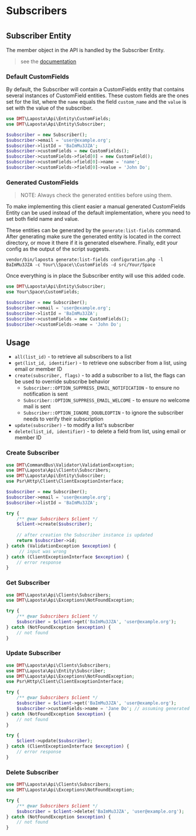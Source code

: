 # Subscribers
#
## Subscriber Entity

The member object in the API is handled by the Subscriber Entity.

> see the [documentation](https://api.laposta.nl/doc/index.en.php#members)

### Default CustomFields

By default, the Subscriber will contain a CustomFields entity that contains several instances of CustomField entities.
These custom fields are the ones set for the list, where the `name` equals the field `custom_name` and the `value` is
set with the value of the subscriber.

```php
use DMT\Laposta\Api\Entity\CustomFields;
use DMT\Laposta\Api\Entity\Subscriber;

$subscriber = new Subscriber();
$subscriber->email = 'user@example.org';
$subscriber->listId = 'BaImMu3JZA';
$subscriber->customFields = new CustomFields();
$subscriber->customFields->field[0] = new CustomField();
$subscriber->customFields->field[0]->name = 'name';
$subscriber->customFields->field[0]->value = 'John Do';
```

### Generated CustomFields

> NOTE: Always check the generated entities before using them.   

To make implementing this client easier a manual generated CustomFields Entity can be used instead of the default 
implementation, where you need to set both field name and value.

These entities can be generated by the `generate:list-fields` command. After generating make sure the generated 
entity is located in the correct directory, or move it there if it is generated elsewhere. Finally, edit your config as 
the output of the script suggests.

```
vendor/bin/laposta generate:list-fields configuration.php -l BaImMu3JZA -c Your\\Space\\CustomFields -d src/Your/Space
```

Once everything is in place the Subscriber entity will use this added code.

```php
use DMT\Laposta\Api\Entity\Subscriber;
use Your\Space\CustomFields;

$subscriber = new Subscriber();
$subscriber->email = 'user@example.org';
$subscriber->listId = 'BaImMu3JZA';
$subscriber->customFields = new CustomFields();
$subscriber->customFields->name = 'John Do';
```

## Usage

* `all(list_id)` - to retrieve all subscribers to a list
* `get(list_id, identifier)` - to retrieve one subscriber from a list, using email or member ID
* `create(subscriber, flags)` - to add a subscriber to a list, the flags can be used to override subscribe behavior
  * `Subscriber::OPTION_SUPPRESS_EMAIL_NOTIFICATION` - to ensure no notification is sent
  * `Subscriber::OPTION_SUPPRESS_EMAIL_WELCOME` - to ensure no welcome mail is sent 
  * `Subscriber::OPTION_IGNORE_DOUBLEOPTIN` - to ignore the subscriber needs to verify their subscription 
* `update(subscriber)` - to modify a list's subscriber
* `delete(list_id, identifier)` - to delete a field from list, using email or member ID

### Create Subscriber

```php
use DMT\CommandBus\Validator\ValidationException;
use DMT\Laposta\Api\Clients\Subscribers;
use DMT\Laposta\Api\Entity\Subscriber;
use Psr\Http\Client\ClientExceptionInterface;

$subscriber = new Subscriber();
$subscriber->email = 'user@example.org';
$subscriber->listId = 'BaImMu3JZA';

try {
    /** @var Subscribers $client */
    $client->create($subscriber);
    
    // after creation the Subscriber instance is updated
    return $subscriber->id;
} catch (ValidationException $exception) {
     // input was wrong 
} catch (ClientExceptionInterface $exception) {
    // error response
}
```

### Get Subscriber

```php
use DMT\Laposta\Api\Clients\Subscribers;
use DMT\Laposta\Api\Exceptions\NotFoundException;

try {
    /** @var Subscribers $client */
    $subscriber = $client->get('BaImMu3JZA', 'user@example.org');
} catch (NotFoundException $exception) {
    // not found
}
```

### Update Subscriber

```php
use DMT\Laposta\Api\Clients\Subscribers;
use DMT\Laposta\Api\Entity\Subscriber;
use DMT\Laposta\Api\Exceptions\NotFoundException;
use Psr\Http\Client\ClientExceptionInterface;

try {
    /** @var Subscribers $client */
    $subscriber = $client->get('BaImMu3JZA', 'user@example.org');
    $subscriber->customFields->name = 'Jane Do'; // assuming generated custom fields
} catch (NotFoundException $exception) {
    // not found
}

try {
    $client->update($subscriber);
} catch (ClientExceptionInterface $exception) {
    // error response
}
```

### Delete Subscriber
```php
use DMT\Laposta\Api\Clients\Subscribers;
use DMT\Laposta\Api\Exceptions\NotFoundException;

try {
    /** @var Subscribers $client */
    $subscriber = $client->delete('BaImMu3JZA', 'user@example.org');
} catch (NotFoundException $exception) {
    // not found
}
```
